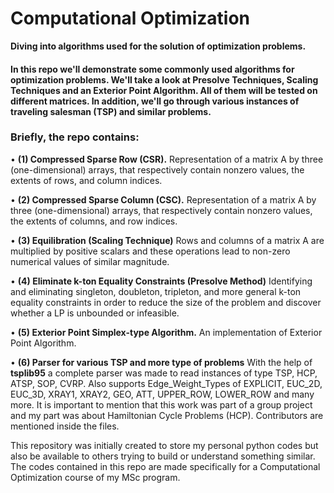 # Computational Optimization
**Diving into algorithms used for the solution of optimization problems.**

#### In this repo we'll demonstrate some commonly used algorithms for optimization problems. We'll take a look at Presolve Techniques, Scaling Techniques and an Exterior Point Algorithm. All of them will be tested on different matrices. In addition, we'll go through various instances of traveling salesman (TSP) and similar problems.

### Briefly, the repo contains:

  • **(1) Compressed Sparse Row (CSR).** Representation of a matrix A by three (one-dimensional) arrays, that respectively contain nonzero values, the extents of rows, and column indices.
  
  • **(2) Compressed Sparse Column (CSC).** Representation of a matrix A by three (one-dimensional) arrays, that respectively contain nonzero values, the extents of columns, and row indices.
  
  • **(3) Equilibration (Scaling Technique)** Rows and columns of a matrix A are multiplied by positive scalars and these operations lead to non-zero numerical values of similar magnitude.
  
  • **(4) Eliminate k-ton Equality Constraints (Presolve Method)** Identifying and eliminating singleton, doubleton, tripleton, and more general k-ton equality constraints in order to reduce the size of the problem and discover whether a LP is unbounded or infeasible.
  
  • **(5) Exterior Point Simplex-type Algorithm.** An implementation of Exterior Point Algorithm.
  
  • **(6) Parser for various TSP and more type of problems** With the help of **tsplib95** a complete parser was made to read instances of type TSP, HCP, ATSP, SOP, CVRP. Also supports Edge_Weight_Types of EXPLICIT, EUC_2D, EUC_3D, XRAY1, XRAY2, GEO, ATT, UPPER_ROW, LOWER_ROW and many more. It is important to mention that this work was part of a group project and my part was about Hamiltonian Cycle Problems (HCP). Contributors are mentioned inside the files.
  
This repository was initially created to store my personal python codes but also be available to others trying to build or understand something similar.
The codes contained in this repo are made specifically for a Computational Optimization course of my MSc program.
